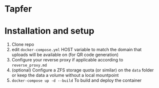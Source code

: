 # Tapfer

# Installation and setup

1. Clone repo
2. edit `docker-compose.yml` HOST variable to match the domain that uploads will be available on (for QR code generation)
3. Configure your reverse proxy if applicable according to `reverse_proxy.md`
4. (optional) Configure a ZFS storage quota (or similar) on the `data` folder or keep the data a volume without a local mountpoint
5. `docker-compose up -d --build` To build and deploy the container